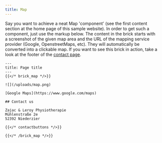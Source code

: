 ```yaml
---
title: Map
---
```


Say you want to achieve a neat Map 'component' (see the first content section at the  home page of this sample website).
In order to get such a component, just use the markup below. The content in the brick starts with a screenshot of the given map area and the URL of the mapping service provider (Google, OpenstreetMaps, etc). They will automatically be converted into a clickable map. If you want to see this brick in action, take a look at the footer of the [contact page](/contact/).

```
---
title: Page title
---
{{</* brick_map */>}}

![](/uploads/map.png)

[Google Maps](https://www.google.com/maps)

## Contact us

Zajac & Leroy Physiotherapie
Mühlenstraße 2e
52392 Niederzier

{{</* contactbuttons */>}}

{{</* /brick_map */>}}
```
<!--{{< brick_map >}}{{< /brick_map >}}-->
